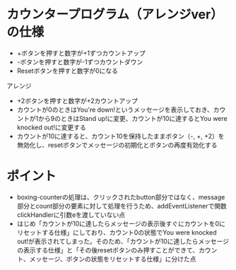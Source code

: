 # カウンタープログラム（アレンジver）の仕様
- +ボタンを押すと数字が+1ずつカウントアップ
- -ボタンを押すと数字が-1ずつカウントダウン
- Resetボタンを押すと数字が0になる

アレンジ
- +2ボタンを押すと数字が+2カウントアップ
- カウントが0のときはYou're down!というメッセージを表示しておき、カウントが1から9のときはStand up!に変更、カウントが10に達するとYou were knocked out!に変更する
- カウントが10に達すると、カウント10を保持したままボタン（-, +, +2）を無効化し、resetボタンでメッセージの初期化とボタンの再度有効化する

# ポイント
- boxing-counterの処理は、クリックされたbutton部分ではなく、message部分とcount部分の要素に対して処理を行うため、addEventListenerで関数clickHandlerに引数eを渡していない点
- はじめ「カウントが10に達したらメッセージの表示後すぐにカウントを0にリセットする仕様」にしており、カウント0の状態でYou were knocked out!が表示されてしまった。そのため、「カウントが10に達したらメッセージの表示する仕様」と「その後resetボタンのみ押すことができて、カウント、メッセージ、ボタンの状態をリセットする仕様」に分けた点